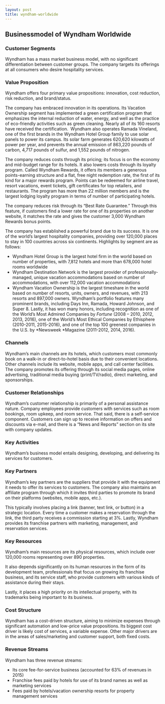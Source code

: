 ```yaml
---
layout: post
title: wyndham-worldwide
---
```


Businessmodel of Wyndham Worldwide
-----------------------------------

### Customer Segments

Wyndham has a mass market business model, with no significant differentiation between customer groups. The company targets its offerings at all consumers who desire hospitality services.

### Value Proposition

Wyndham offers four primary value propositions: innovation, cost reduction, risk reduction, and brand/status.

The company has embraced innovation in its operations. Its Vacation Ownership segment has implemented a green certification program that emphasizes the internal reduction of water, energy, and well as the practice of eco-friendly activities such as green cleaning. Nearly all of its 160 resorts have received the certification.  Wyndham also operates Ramada Vineland, one of the first brands in the Wyndham Hotel Group family to use solar panels to power its campus. Its solar farm generates 620,620 kilowatts of power per year, and prevents the annual emission of 863,220 pounds of carbon, 4,717 pounds of sulfur, and 1,552 pounds of nitrogen.

The company reduces costs through its pricing; its focus is on the economy and mid-budget range for its hotels. It also lowers costs through its loyalty program. Called Wyndham Rewards, it offers its members a generous points-earning structure and a flat, free night redemption rate, the first of its kind for a major rewards program. Points can be redeemed for airline travel, resort vacations, event tickets, gift certificates for top retailers, and restaurants. The program has more than 22 million members and is the largest lodging loyalty program in terms of number of participating hotels.

The company reduces risk through its “Best Rate Guarantee.” Through this feature, if customers find a lower rate for one of its properties on another website, it matches the rate and gives the customer 3,000 Wyndham Rewards bonus points.

The company has established a powerful brand due to its success. It is one of the world’s largest hospitality companies, providing over 120,000 places to stay in 100 countries across six continents. Highlights by segment are as follows:

 * Wyndham Hotel Group is the largest hotel firm in the world based on number of properties, with 7,812 hotels and more than 678,000 hotel rooms worldwide
* Wyndham Destination Network is the largest provider of professionally-managed, unique vacation accommodations based on number of accommodations, with over 112,000 vacation accommodations
* Wyndham Vacation Ownership is the largest timeshare in the world based on number of resorts, units, owners, and revenues, with 213 resorts and 897,000 owners.
 Wyndham’s portfolio features many prominent brands, including Days Inn, Ramada, Howard Johnson, and Super 8. Lastly, it has won many honors, including recognition as one of the World’s Most Admired Companies by *Fortune* (2008 – 2010, 2012, 2013, 2016), one of the World’s Most Ethical Companies by Ethisphere (2010-2011, 2015-2016), and one of the top 100 greenest companies in the U.S. by *Newsweek *Magazine (2011-2012, 2014, 2016).

### Channels

Wyndham’s main channels are its hotels, which customers most commonly book on a walk-in or direct-to-hotel basis due to their convenient locations. Other channels include its website, mobile apps, and call center facilities. The company promotes its offering through its social media pages, online advertising, traditional media buying (print/TV/radio), direct marketing, and sponsorships.

### Customer Relationships

Wyndham’s customer relationship is primarily of a personal assistance nature. Company employees provide customers with services such as room bookings, room upkeep, and room service. That said, there is a self-service component. Customers can sign up to receive information on offers and discounts via e-mail, and there is a “News and Reports” section on its site with company updates.

### Key Activities

Wyndham’s business model entails designing, developing, and delivering its services for customers.

### Key Partners

Wyndham’s key partners are the suppliers that provide it with the equipment it needs to offer its services to customers. The company also maintains an affiliate program through which it invites third parties to promote its brand on their platforms (websites, mobile apps, etc.).

This typically involves placing a link (banner, text link, or button) in a strategic location. Every time a customer makes a reservation through the link, the third party receives a commission starting at 3%. Lastly, Wyndham provides its franchise partners with marketing, management, and reservation services.

### Key Resources

Wyndham’s main resources are its physical resources, which include over 120,000 rooms representing over 890 properties.

It also depends significantly on its human resources in the form of its development team, professionals that focus on growing its franchise business, and its service staff, who provide customers with various kinds of assistance during their stays.

Lastly, it places a high priority on its intellectual property, with its trademarks being important to its business.

### Cost Structure

Wyndham has a cost-driven structure, aiming to minimize expenses through significant automation and low-price value propositions. Its biggest cost driver is likely cost of services, a variable expense. Other major drivers are in the areas of sales/marketing and customer support, both fixed costs.

### Revenue Streams

Wyndham has three revenue streams:

 * Its core fee-for-service business (accounted for 63% of revenues in 2015)
* Franchise fees paid by hotels for use of its brand names as well as marketing services
* Fees paid by hotels/vacation ownership resorts for property management services
